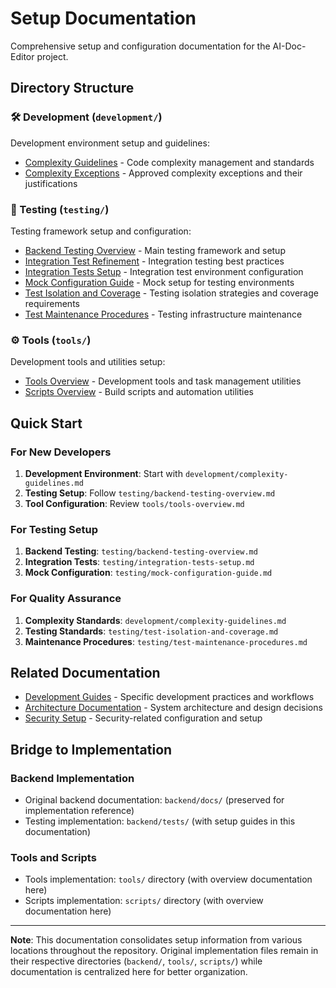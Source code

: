 # Setup Documentation

Comprehensive setup and configuration documentation for the AI-Doc-Editor project.

## Directory Structure

### 🛠️ Development (`development/`)
Development environment setup and guidelines:
- [Complexity Guidelines](development/complexity-guidelines.md) - Code complexity management and standards
- [Complexity Exceptions](development/complexity-exceptions.md) - Approved complexity exceptions and their justifications

### 🧪 Testing (`testing/`)
Testing framework setup and configuration:
- [Backend Testing Overview](testing/backend-testing-overview.md) - Main testing framework and setup
- [Integration Test Refinement](testing/integration-test-refinement.md) - Integration testing best practices
- [Integration Tests Setup](testing/integration-tests-setup.md) - Integration test environment configuration
- [Mock Configuration Guide](testing/mock-configuration-guide.md) - Mock setup for testing environments
- [Test Isolation and Coverage](testing/test-isolation-and-coverage.md) - Testing isolation strategies and coverage requirements
- [Test Maintenance Procedures](testing/test-maintenance-procedures.md) - Testing infrastructure maintenance

### ⚙️ Tools (`tools/`)
Development tools and utilities setup:
- [Tools Overview](tools/tools-overview.md) - Development tools and task management utilities
- [Scripts Overview](tools/scripts-overview.md) - Build scripts and automation utilities

## Quick Start

### For New Developers
1. **Development Environment**: Start with `development/complexity-guidelines.md`
2. **Testing Setup**: Follow `testing/backend-testing-overview.md`
3. **Tool Configuration**: Review `tools/tools-overview.md`

### For Testing Setup
1. **Backend Testing**: `testing/backend-testing-overview.md`
2. **Integration Tests**: `testing/integration-tests-setup.md`
3. **Mock Configuration**: `testing/mock-configuration-guide.md`

### For Quality Assurance
1. **Complexity Standards**: `development/complexity-guidelines.md`
2. **Testing Standards**: `testing/test-isolation-and-coverage.md`
3. **Maintenance Procedures**: `testing/test-maintenance-procedures.md`

## Related Documentation

- [Development Guides](../development/guides/) - Specific development practices and workflows
- [Architecture Documentation](../architecture/) - System architecture and design decisions
- [Security Setup](../security/) - Security-related configuration and setup

## Bridge to Implementation

### Backend Implementation
- Original backend documentation: `backend/docs/` (preserved for implementation reference)
- Testing implementation: `backend/tests/` (with setup guides in this documentation)

### Tools and Scripts
- Tools implementation: `tools/` directory (with overview documentation here)
- Scripts implementation: `scripts/` directory (with overview documentation here)

---

**Note**: This documentation consolidates setup information from various locations throughout the repository. Original implementation files remain in their respective directories (`backend/`, `tools/`, `scripts/`) while documentation is centralized here for better organization.